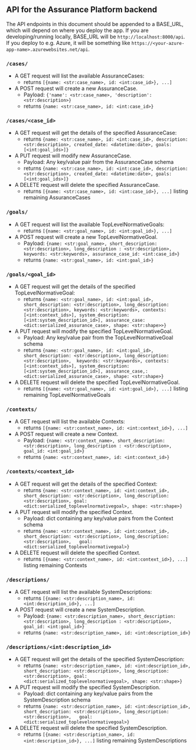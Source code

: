 ## API for the Assurance Platform backend

The API endpoints in this document should be appended to a BASE_URL, which will depend on where you deploy the app.
If you are developing/running locally, BASE_URL will be `http://localhost:8000/api`.   
If you deploy to e.g. Azure, it will be something like `https://<your-azure-app-name>.azurewebsites.net/api`.

### `/cases/`
* A GET request will list the available AssuranceCases: 
    - returns `[{name: <str:case_name>, id: <int:case_id>}, ...]`
* A POST request will create a new AssuranceCase.  
    - Payload: `{'name': <str:case_name>, 'description': <str:description>}`
    - returns `{name: <str:case_name>, id: <int:case_id>}`

### `/cases/<case_id>`
* A GET request will get the details of the specified AssuranceCase: 
    - returns `{name: <str:case_name>, id: <int:case_id>, description: <str:description>, created_date: <datetime:date>, goals: [<int:goal_ids>]}`
* A PUT request will modify new AssuranceCase.  
    - Payload: Any key/value pair from the AssuranceCase schema
    - returns `{name: <str:case_name>, id: <int:case_id>, description: <str:description>, created_date: <datetime:date>, goals: [<int:goal_ids>]}`
* A DELETE request will delete the specified AssuranceCase.
    - returns `[{name: <str:case_name>, id: <int:case_id>}, ...]` listing remaining AssuranceCases

### `/goals/`
* A GET request will list the available TopLevelNormativeGoals: 
    - returns `[{name: <str:goal_name>, id: <int:goal_id>}, ...]`
* A POST request will create a new TopLevelNormativeGoal.  
    - Payload: `{name: <str:goal_name>, short_description: <str:description>, long_description : <str:description>, keywords: <str:keywords>, assurance_case_id: <int:case_id>}`
    - returns `{name: <str:goal_name>, id: <int:goal_id>}`

### `/goals/<goal_id>`
* A GET request will get the details of the specified TopLevelNormativeGoal: 
    - returns `{name: <str:goal_name>, id: <int:goal_id>, short_description: <str:description>, long_description: <str:description>, keywords: <str:keywords>, contexts: [<int:context_ids>], system_description: [<int:system_description_id>], assurance_case: <dict:serialized_assurance_case>, shape: <str:shape>>}`
* A PUT request will modify the specified TopLevelNormativeGoal.  
    - Payload: Any key/value pair from the TopLevelNormativeGoal schema
    - returns `{name: <str:goal_name>, id: <int:goal_id>, short_description: <str:description>, long_description: <str:description>,  keywords: <str:keywords>, contexts: [<int:context_ids>], system_description: [<int:system_description_id>], assurance_case,: <dict:serialized_assurance_case>, shape: <str:shape>}`
* A DELETE request will delete the specified TopLevelNormativeGoal.
    - returns `[{name: <str:goal_name>, id: <int:goal_id>}, ...]` listing remaining TopLevelNormativeGoals

### `/contexts/`
* A GET request will list the available Contexts: 
    - returns `[{name: <str:context_name>, id: <int:context_id>}, ...]`
* A POST request will create a new Context.  
    - Payload: `{name: <str:context_name>, short_description: <str:description>, long_description : <str:description>, goal_id: <int:goal_id>}`
    - returns `{name: <str:context_name>, id: <int:context_id>}`

### `/contexts/<context_id>`
* A GET request will get the details of the specified Context: 
    - returns `{name: <str:context_name>, id: <int:context_id>, short_description: <str:description>, long_description: <str:description>, goal: <dict:serialized_toplevelnormativegoal>, shape: <str:shape>}`
* A PUT request will modify the specified Context.  
    - Payload: dict containing any key/value pairs from the Context schema
    - returns `{name: <str:context_name>, id: <int:context_id>, short_description: <str:description>, long_description: <str:description>,   goal: <dict:serialized_toplevelnormativegoal>}`
* A DELETE request will delete the specified Context.
    - returns `[{name: <str:context_name>, id: <int:context_id>}, ...]` listing remaining Contexts

### `/descriptions/`
* A GET request will list the available SystemDescriptions: 
    - returns `[{name: <str:description_name>, id: <int:description_id>}, ...]`
* A POST request will create a new SystemDescription.  
    - Payload: `{name: <str:description_name>, short_description: <str:description>, long_description : <str:description>, goal_id: <int:goal_id>}`
    - returns `{name: <str:description_name>, id: <int:description_id>}`

### `/descriptions/<int:description_id>`
* A GET request will get the details of the specified SystemDescription: 
    - returns `{name: <str:description_name>, id: <int:description_id>, short_description: <str:description>, long_description: <str:description>, goal: <dict:serialized_toplevelnormativegoal>, shape: <str:shape>}`
* A PUT request will modify the specified SystemDescription.  
    - Payload: dict containing any key/value pairs from the SystemDescription schema
    - returns `{name: <str:description_name>, id: <int:description_id>, short_description: <str:description>, long_description: <str:description>,   goal: <dict:serialized_toplevelnormativegoal>}`
* A DELETE request will delete the specified SystemDescription.
    - returns `[{name: <str:description_name>, id: <int:description_id>}, ...]` listing remaining SystemDescriptions

